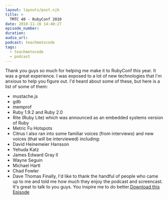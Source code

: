 ```yaml
---
layout: layouts/post.njk
title: >
  TMTC 40 - RubyConf 2010
date: 2010-11-16 14:40:27
episode_number:
duration:
audio_url:
podcast: teachmetocode
tags:
  - teachmetocode
  - podcast
---
```


Thank you guys so much for helping me make it to RubyConf this year. It was a great experience. I was exposed to a lot of new technologies that I'm anxious to help you figure out. I'd heard about some of these, but here is a list of some of them:

- mustache.js
- gdb
- memprof
- Ruby 1.9.2 and Ruby 2.0
- Rite (Ruby Lite) which was announced as an embedded systems version of Ruby
- Metric Fu Hotspots
- Citrus
  I also ran into some familiar voices (from interviews) and new voices (that will be interviewed) including:
- David Heinemeier Hansson
- Yehuda Katz
- James Edward Gray II
- Wayne Seguin
- Michael Hartl
- Chad Fowler
- Dave Thomas
  Finally, I'd like to thank the handful of people who came up to me and told me how much they enjoy the podcast and screencast. It's great to talk to you guys. You inspire me to do better.[Download this Episode](http://traffic.libsyn.com/charlesmaxwood/TMTC40RubyConf2010.mp3)
